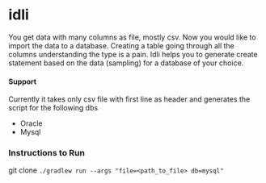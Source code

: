 # idli
You get data with many columns as file, mostly csv. Now you would like to import the data to a database. Creating a table going through all the columns understanding the type is a pain. 
Idli helps you to generate create statement based on the data (sampling) for a database of your choice.

 
#### Support
Currently it takes only csv file with first line as header and generates the script for the following dbs
* Oracle
* Mysql

### Instructions to Run
git clone
`./gradlew run --args "file=<path_to_file> db=mysql"`